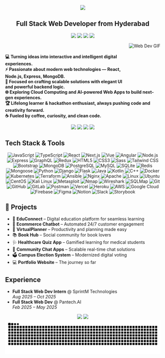 <!-- Dynamic animated header -->
<div align="center">
  <img src="https://capsule-render.vercel.app/api?type=waving&color=gradient&height=200&section=header&text=Srinath%20Potharaju&fontSize=60&animation=fadeIn" />
</div>

<h2 align="center"> Full Stack Web Developer from Hyderabad</h2>

<p align="center">
  <a href="https://www.linkedin.com/in/srinath-potharaju/" target="_blank"><img src="https://img.shields.io/static/v1?message=LinkedIn&logo=linkedin&label=&color=0077B5&logoColor=white&labelColor=&style=for-the-badge" height="28"/></a>
  <a href="mailto:sri.nxth@yahoo.com" target="_blank"><img src="https://img.shields.io/static/v1?message=Email&logo=gmail&label=&color=D14836&logoColor=white&labelColor=&style=for-the-badge" height="28" /></a>
  <a href="https://www.instagram.com/sri.nxthh" target="_blank"><img src="https://img.shields.io/static/v1?message=Instagram&logo=instagram&label=&color=E4405F&logoColor=white&labelColor=&style=for-the-badge" height="28" /></a>
  <a href="https://discord.com/users/sriinathh" target="_blank"><img src="https://img.shields.io/static/v1?message=Discord&logo=discord&label=&color=7289DA&logoColor=white&labelColor=&style=for-the-badge" height="28" /></a>
</p>

<!-- About Me Section with cool styling -->
<!-- 🌟 Stylish About Me Section -->


<p align="center">
  <img align="right" height="150" src="https://media.giphy.com/media/qgQUggAC3Pfv687qPC/giphy.gif" alt="Web Dev GIF" />
  <b>
  <span style="background: linear-gradient(90deg, #00C9FF, #92FE9D); -webkit-background-clip: text; color: transparent; font-size: 17px;">
  
  </span><br><br>
  💻 Turning ideas into interactive and intelligent digital experiences.<br>
  ⚡ Passionate about modern web technologies — <b>React, Node.js, Express, MongoDB</b>.<br>
  🎯 Focused on crafting scalable solutions with elegant UI and powerful backend logic.<br>
  🌐 Exploring <b>Cloud Computing</b> and <b>AI-powered Web Apps</b> to build next-gen experiences.<br>
  🏆 Lifelong learner & hackathon enthusiast, always pushing code and creativity forward.<br>
  ☕ Fueled by coffee, curiosity, and clean code.
  </b>
</p>

<p align="center">
  <img src="https://img.shields.io/badge/Code%20Quality-Excellent-brightgreen?style=for-the-badge&logo=visualstudiocode" />
  <img src="https://img.shields.io/badge/Stack-MERN-blue?style=for-the-badge&logo=react" />
  <img src="https://img.shields.io/badge/Focus-Full%20Stack%20Development-orange?style=for-the-badge&logo=node.js" />
  <img src="https://img.shields.io/badge/Love-Coding%20%26%20Innovation-pink?style=for-the-badge&logo=github" />
</p>



<!-- Skills & Tech Stack with modern icons -->

<h2 align="left">Tech Stack & Tools</h2>
<div align="center">
  <img alt="JavaScript" src="https://img.shields.io/badge/-JavaScript-F7DF1E?logo=javascript&logoColor=black&style=flat-square" /> <img alt="TypeScript" src="https://img.shields.io/badge/-TypeScript-3178C6?logo=typescript&logoColor=white&style=flat-square" /> <img alt="React" src="https://img.shields.io/badge/-React-61DAFB?logo=react&logoColor=black&style=flat-square" /> <img alt="Next.js" src="https://img.shields.io/badge/-Next.js-000000?logo=next.js&logoColor=white&style=flat-square" /> <img alt="Vue" src="https://img.shields.io/badge/-Vue.js-4FC08D?logo=vue.js&logoColor=white&style=flat-square" /> <img alt="Angular" src="https://img.shields.io/badge/-Angular-DD0031?logo=angular&logoColor=white&style=flat-square" /> <img alt="Node.js" src="https://img.shields.io/badge/-Node.js-339933?logo=node.js&logoColor=white&style=flat-square" /> <img alt="Express" src="https://img.shields.io/badge/-Express-000000?logo=express&logoColor=white&style=flat-square" /> <img alt="GraphQL" src="https://img.shields.io/badge/-GraphQL-E10098?logo=graphql&logoColor=white&style=flat-square" /> <img alt="Redux" src="https://img.shields.io/badge/-Redux-764ABC?logo=redux&logoColor=white&style=flat-square" /> <img alt="HTML5" src="https://img.shields.io/badge/-HTML5-E34F26?logo=html5&logoColor=white&style=flat-square" /> <img alt="CSS3" src="https://img.shields.io/badge/-CSS3-1572B6?logo=css3&logoColor=white&style=flat-square" /> <img alt="Sass" src="https://img.shields.io/badge/-Sass-CC6699?logo=sass&logoColor=white&style=flat-square" /> <img alt="Tailwind CSS" src="https://img.shields.io/badge/-Tailwind_CSS-38B2AC?logo=tailwind-css&logoColor=white&style=flat-square" /> <img alt="Bootstrap" src="https://img.shields.io/badge/-Bootstrap-7952B3?logo=bootstrap&logoColor=white&style=flat-square" /> <img alt="MongoDB" src="https://img.shields.io/badge/-MongoDB-47A248?logo=mongodb&logoColor=white&style=flat-square" /> <img alt="PostgreSQL" src="https://img.shields.io/badge/-PostgreSQL-336791?logo=postgresql&logoColor=white&style=flat-square" /> <img alt="MySQL" src="https://img.shields.io/badge/-MySQL-4479A1?logo=mysql&logoColor=white&style=flat-square" /> <img alt="SQLite" src="https://img.shields.io/badge/-SQLite-003B57?logo=sqlite&logoColor=white&style=flat-square" /> <img alt="Redis" src="https://img.shields.io/badge/-Redis-DC382D?logo=redis&logoColor=white&style=flat-square" /> <img alt="Mongoose" src="https://img.shields.io/badge/-Mongoose-880000?logo=mongoose&logoColor=white&style=flat-square" /> <img alt="Python" src="https://img.shields.io/badge/-Python-3776AB?logo=python&logoColor=white&style=flat-square" /> <img alt="Django" src="https://img.shields.io/badge/-Django-092E20?logo=django&logoColor=white&style=flat-square" /> <img alt="Flask" src="https://img.shields.io/badge/-Flask-000000?logo=flask&logoColor=white&style=flat-square" /> <img alt="Java" src="https://img.shields.io/badge/-Java-007396?logo=java&logoColor=white&style=flat-square" /> <img alt="Kotlin" src="https://img.shields.io/badge/-Kotlin-0095D5?logo=kotlin&logoColor=white&style=flat-square" /> <img alt="C++" src="https://img.shields.io/badge/-C++-00599C?logo=c%2B%2B&logoColor=white&style=flat-square" /> <img alt="Docker" src="https://img.shields.io/badge/-Docker-2496ED?logo=docker&logoColor=white&style=flat-square" /> <img alt="Kubernetes" src="https://img.shields.io/badge/-Kubernetes-326CE5?logo=kubernetes&logoColor=white&style=flat-square" /> <img alt="Terraform" src="https://img.shields.io/badge/-Terraform-623CE4?logo=terraform&logoColor=white&style=flat-square" /> <img alt="Ansible" src="https://img.shields.io/badge/-Ansible-EE0000?logo=ansible&logoColor=white&style=flat-square" /> <img alt="Nginx" src="https://img.shields.io/badge/-Nginx-009639?logo=nginx&logoColor=white&style=flat-square" /> <img alt="Apache" src="https://img.shields.io/badge/-Apache%20HTTP%20Server-CA1F1F?logo=apache&logoColor=white&style=flat-square" /> <img alt="Linux" src="https://img.shields.io/badge/-Linux-FCC624?logo=linux&logoColor=black&style=flat-square" /> <img alt="Ubuntu" src="https://img.shields.io/badge/-Ubuntu-E95420?logo=ubuntu&logoColor=white&style=flat-square" /> <img alt="CentOS" src="https://img.shields.io/badge/-CentOS-262577?logo=centos&logoColor=white&style=flat-square" /> <img alt="Kali Linux" src="https://img.shields.io/badge/-Kali_Linux-557C94?logo=kali-linux&logoColor=white&style=flat-square" /> <img alt="Metasploit" src="https://img.shields.io/badge/-Metasploit-1C2023?logo=metasploit&logoColor=white&style=flat-square" /> <img alt="Nmap" src="https://img.shields.io/badge/-Nmap-9C1717?logo=nmap&logoColor=white&style=flat-square" /> <img alt="Wireshark" src="https://img.shields.io/badge/-Wireshark-1B6EC2?logo=wireshark&logoColor=white&style=flat-square" /> <img alt="SQLMap" src="https://img.shields.io/badge/-SQLMap-4F5D95?logo=sqlmap&logoColor=white&style=flat-square" /> <img alt="Git" src="https://img.shields.io/badge/-Git-F05032?logo=git&logoColor=white&style=flat-square" /> <img alt="GitHub" src="https://img.shields.io/badge/-GitHub-181717?logo=github&logoColor=white&style=flat-square" /> <img alt="GitLab" src="https://img.shields.io/badge/-GitLab-FCA121?logo=gitlab&logoColor=white&style=flat-square" /> <img alt="Postman" src="https://img.shields.io/badge/-Postman-FF6C37?logo=postman&logoColor=white&style=flat-square" /> <img alt="Vercel" src="https://img.shields.io/badge/-Vercel-000000?logo=vercel&logoColor=white&style=flat-square" /> <img alt="Heroku" src="https://img.shields.io/badge/-Heroku-430098?logo=heroku&logoColor=white&style=flat-square" /> <img alt="AWS" src="https://img.shields.io/badge/-AWS-232F3E?logo=amazonaws&logoColor=white&style=flat-square" /> <img alt="Google Cloud" src="https://img.shields.io/badge/-GCP-4285F4?logo=googlecloud&logoColor=white&style=flat-square" /> <img alt="Firebase" src="https://img.shields.io/badge/-Firebase-FFCA28?logo=firebase&logoColor=black&style=flat-square" /> <img alt="Figma" src="https://img.shields.io/badge/-Figma-F24E1E?logo=figma&logoColor=white&style=flat-square" /> <img alt="Notion" src="https://img.shields.io/badge/-Notion-000000?logo=notion&logoColor=white&style=flat-square" /> <img alt="Slack" src="https://img.shields.io/badge/-Slack-4A154B?logo=slack&logoColor=white&style=flat-square" /> <img alt="Storybook" src="https://img.shields.io/badge/-Storybook-FF4785?logo=storybook&logoColor=white&style=flat-square" />
</div>



<!-- Project Highlights with creative emojis -->
<h2 align="left">🚩 Projects</h2>
<ul>
  <li>🌟 <b>EduConnect</b> – Digital education platform for seamless learning</li>
  <li>🤖 <b>Ecommerce Chatbot</b> – Automated 24/7 customer engagement</li>
  <li>📅 <b>VirtualPlanner</b> – Productivity and planning made easy</li>
  <li>📚 <b>Book Hub</b> – Social community for book lovers</li>
  <li>🩺 <b>Healthcare Quiz App</b> – Gamified learning for medical students</li>
  <li>💬 <b>Community Chat Apps</b> – Scalable real-time chat solutions</li>
  <li>🗳️ <b>Campus Election System</b> – Modernized digital voting</li>
  <li>💻 <b>Portfolio Website</b> – The journey so far</li>
</ul>

<!-- Work Experience Section styled as timeline -->
<h2 align="left">Experience</h2>
<ul>
  <li><b>Full Stack Web Dev Intern</b> @ SprintM Technologies <br> <i>Aug 2025 – Oct 2025</i></li>
  <li><b>Full Stack Web Dev</b> @ Pantech.AI <br> <i>Feb 2025 – May 2025</i></li>
</ul>

<!-- GitHub Stats with modern theme -->
<div align="center">
  <img src="https://github-readme-stats.vercel.app/api?username=srinxth-5&show_icons=true&theme=dracula&hide_border=true" height="155"/>
  <img src="https://github-readme-stats.vercel.app/api/top-langs/?username=sriinathh&layout=compact&theme=dracula&hide_border=true" height="155"/>
</div>

<!-- Snake Animation Footer -->
<div align="center">
  <img src="https://raw.githubusercontent.com/sriinathh/snk/output/github-contribution-grid-snake.svg" alt="Snake animation" />
</div>
